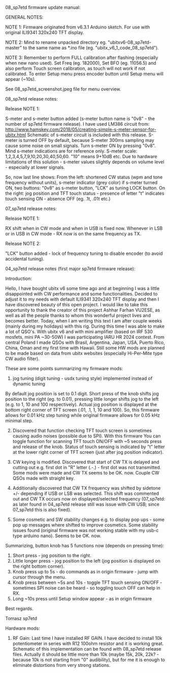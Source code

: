 08_sp7etd firmware update manual:

GENERAL NOTES:

NOTE 1: Firmware originated from v6.3.1 Arduino sketch. For use with original ILI9341 320x240 TFT display.

NOTE 2: Mind to rename unpacked directory eg. "ubitxv6-08_sp7etd-master" to the same name as *.ino file (eg. "ubitx_v6_1_code_08_sp7etd").

NOTE 3: Remember to perform FULL calibration after flashing (especially when new nano used). Set Freq (eg. 182000), Set BFO (eg. 11056.5) and also perform Touch screen calibration, as touch will not work if not calibrated. To enter Setup menu press encoder button until Setup menu will appear (~10s).

See 08_sp7etd_screenshot.jpeg file for menu overview.

08_sp7etd release notes:

Release NOTE 1: 

S-meter and s-meter button added (s-meter button name is "0v8" - the number of sp7etd firmware release). 
I have used LM386 circuit from:
http://www.hamskey.com/2018/05/creating-simple-s-meter-sensor-for-ubitx.html
Schematic of s-meter circuit is included with this release. S-meter is turned OFF by default, because S-meter 300ms sampling may cause some noise on small signals. Turn s-meter ON by pressing "0v8". Mind s-meter indications are for reference only. S-meter scale: 1,2,3,4,5,7,9,10,20,30,40,50,60. "10" means 9+10dB etc. Due to hardware limitations of this solution - s-meter values slightly depends on volume level - especially at lower signals.

So, now last line shows: 
From the left: shortened CW status (wpm and tone frequency without units), s-meter indicator (grey color) if s-meter turned ON, two buttons: "0v8" as s-meter button, "LCK" as tuning LOCK button. On the right: jog position and TFT touch status - presence of letter "t" indicates touch sensing ON - absence OFF (eg. .1t, .01t etc.)


07_sp7etd release notes:

Release NOTE 1: 

RX shift when in CW mode and when in USB is fixed now. Whenever in LSB or in USB in CW mode - RX now is on the same frequency as TX.

Release NOTE 2: 

"LCK" button added - lock of frequency tuning to disable encoder (to avoid accidental tuning).

04_sp7etd release notes (first major sp7etd firmware release):

Introduction:

Hello, I have bought ubitx v6 some time ago and at beginning I was a little disappointed with CW performance and some functionalities. Decided to adjust it to my needs with default ILI9341 320x240 TFT display and then I have discovered beauty of this open project.
I would like to take this opportunity to thank the creator of this project Ashhar Farhan VU2ESE, as well as all the people thanks to whom this wonderful project lives and becomes better.
Today, when I am writing this text I am after couple weeks (mainly during my holidays) with this rig. During this time I was able to make a lot of QSO's.
With ubitx v6 and with mini amplifier (based on IRF 530 mosfets, mini PA ~30-50W) I was participating IARU HR 2024 contest.
From central Poland I made QSOs with Brasil, Argentina, Japan, USA, Puerto Rico, China, Oman and my first time with Hawaii.
Still some HW mods are planned to be made based on data from ubitx websites (especially Hi-Per-Mite type CW audio filter).

These are some points summarizing my firmware mods:

1. jog tuning (digit tuning - usdx tuning style) implemented instead of dynamic tuning

By default jog position is set to 0.1 digit. Short press of the knob shifts jog position to the right (eg. to 0.01), pressing little longer shifts jog to the left (e.g. to 1, 10 and 100 respectively). Actual jog position is displayed at the bottom right corner of TFT screen (.01, .1, 1, 10 and 100). So, this firmware allows for 0.01 kHz step tuning while original firmware allows for 0.05 kHz minimal step.

2.  Discovered that function checking TFT touch screen is sometimes causing audio noises (possible due to SPI). With this firmware You can toggle function for scanning TFT touch ON/OFF with ~5 seconds press and release of the knob. Status of touch sensing is indicated by "t" letter at the lower right corner of TFT screen (just after jog position indicator).

3.  CW keying is modified. Discovered that start of CW TX is delayed and cutting out e.g. first dot in "R" letter (.-.) - first dot was not transmitted. Some mods were made and CW TX seems to be OK. now. Couple CW QSOs made with straight key.

4.  Additionally discovered that CW TX frequency was shifted by sidetone +/- depending if USB or LSB was selected. This shift was commented out and CW TX occurs now on displayed/selected frequency (07_sp7etd: as later found in 04_sp7etd release still was issue with CW USB; since 07_sp7etd this is also fixed).

5.  Some cosmetic and SW stability changes e.g. to display pop ups - some pop up messages where shifted to improve cosmetics. Some stability issues found (original firmware was not working stable with my usb-c type arduino nano). Seems to be OK. now.

Summarizing, button knob has 5 functions now (depends on pressing time):

1) Short press - jog position to the right.
2) Little longer press - jog position to the left (jog position is displayed on the right bottom corner).
3) Knob press up to 5s - do commands as in origin firmware - jump with cursor through the menu.
4) Knob press between ~5s and 10s - toggle TFT touch sensing ON/OFF - sometimes SPI noise can be heard - so toggling touch OFF can help in RX.
5) Long ~10s press until Setup window appear - as in origin firmware

Best regards.

Tomasz 
sp7etd

Hardware mods:
1. RF Gain:
Last time I have installed RF GAIN. I have decided to install 10k potentiometer in series with R12 100ohm resistor and it is working great. Schematic of this implementation can be found with 08_sp7etd release files. Actually it should be little more than 10k (maybe 15k, 20k, 22k? - because 10k is not starting from "0" audibility), but for me it is enough to eliminate distortions from very strong stations.
